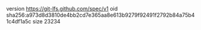 version https://git-lfs.github.com/spec/v1
oid sha256:a973d8d3810de4bb2cd7e365aa8e613b9279f92491f2792b84a75b41c4df1a5c
size 23234
